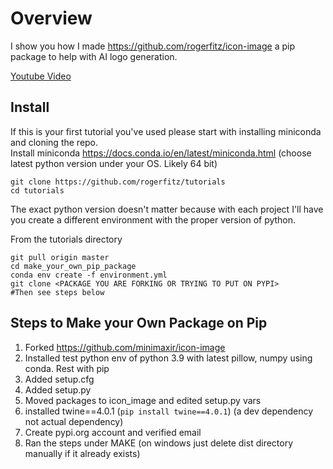 # Overview
I show you how I made https://github.com/rogerfitz/icon-image a pip package to help with AI logo generation.  

[Youtube Video](https://youtu.be/sZJ8m4zP8FM)
## Install
If this is your first tutorial you've used please start with installing miniconda and cloning the repo.  
Install miniconda https://docs.conda.io/en/latest/miniconda.html (choose latest python version under your OS. Likely 64 bit)
```
git clone https://github.com/rogerfitz/tutorials
cd tutorials
```
The exact python version doesn't matter because with each project I'll have you create a different environment with the proper version of python.

From the tutorials directory
```
git pull origin master
cd make_your_own_pip_package
conda env create -f environment.yml
git clone <PACKAGE YOU ARE FORKING OR TRYING TO PUT ON PYPI>
#Then see steps below 
```

## Steps to Make your Own Package on Pip
1. Forked https://github.com/minimaxir/icon-image
1. Installed test python env of python 3.9 with latest pillow, numpy using conda. Rest with pip
1. Added setup.cfg
1. Added setup.py
1. Moved packages to icon_image and edited setup.py vars
1. installed twine==4.0.1 (`pip install twine==4.0.1`) (a dev dependency not actual dependency)
1. Create pypi.org account and verified email
1. Ran the steps under MAKE (on windows just delete dist directory manually if it already exists)

